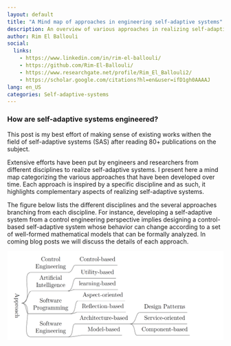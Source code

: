 ```yaml
---
layout: default
title: "A Mind map of approaches in engineering self-adaptive systems"
description: An overview of various approaches in realizing self-adaptive systems
author: Rim El Ballouli
social:
  links:
    - https://www.linkedin.com/in/rim-el-ballouli/
    - https://github.com/Rim-El-Ballouli/
    - https://www.researchgate.net/profile/Rim_El_Ballouli2/
    - https://scholar.google.com/citations?hl=en&user=ifD1gh0AAAAJ
lang: en_US
categories: Self-adaptive-systems
---
```

<article>

### How are self-adaptive systems engineered?

This post is my best effort of making sense of existing works withen 
the field of self-adaptive systems (SAS) after reading 80+ publications on the subject.
 
Extensive efforts have been put by engineers and researchers from different 
disciplines to realize self-adaptive systems. I present here  a mind map categorizing 
the various approaches that have been developed over time. Each 
approach is inspired by a specific discipline and as such, it highlights 
complementary aspects of realizing self-adaptive 
systems. 

The figure below lists the different
disciplines and the several approaches branching from each discipline. 
For instance, developing a self-adaptive system from a control 
engineering perspective implies designing a control-based self-adaptive 
system whose behavior can change according to a set of well-formed mathematical models that 
can be formally analyzed. In coming blog posts we will discuss the details of each approach.

<img  width="700" class="center" src="/assets/images/sas-approach.png">
</article>